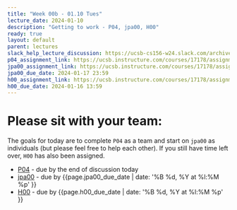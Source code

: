 ```yaml
---
title: "Week 00b - 01.10 Tues"
lecture_date: 2024-01-10
description: "Getting to work - P04, jpa00, H00"
ready: true
layout: default
parent: lectures
slack_help_lecture_discussion: https://ucsb-cs156-w24.slack.com/archives/C069ED0JD5G
p04_assignment_link: https://ucsb.instructure.com/courses/17178/assignments/192293
jpa00_assignment_link: https://ucsb.instructure.com/courses/17178/assignments/192306
jpa00_due_date: 2024-01-17 23:59
h00_assignment_link: https://ucsb.instructure.com/courses/17178/assignments/192286
h00_due_date: 2024-01-16 13:59
---
```


# Please sit with your team:

The goals for today are to complete `P04` as a team and start on `jpa00` as individuals (but please feel free to help each other). If you still have time left over, `H00` has also been assigned.

* [P04]({{page.p04_assignment_link}}) - due by the end of discussion today
* [jpa00]({{page.jpa00_assignment_link}}) - due by {{page.jpa00_due_date |  date: '%B %d, %Y at %l:%M %p' }}
* [H00]({{page.h00_assignment_link}}) - due by {{page.h00_due_date |  date: '%B %d, %Y at %l:%M %p' }}

